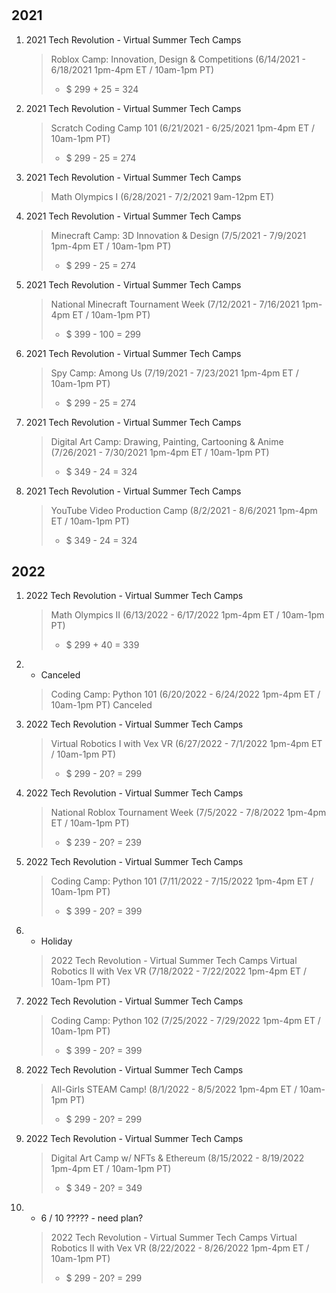 # 

## 2021

1. 2021 Tech Revolution - Virtual Summer Tech Camps
    >   Roblox Camp: Innovation, Design & Competitions (6/14/2021 - 6/18/2021    1pm-4pm ET / 10am-1pm PT)
    >   -   $ 299 + 25 = 324

2.  2021 Tech Revolution - Virtual Summer Tech Camps
    >   Scratch Coding Camp 101 (6/21/2021 - 6/25/2021    1pm-4pm ET / 10am-1pm PT)
    >   -   $ 299 - 25 = 274

3.  2021 Tech Revolution - Virtual Summer Tech Camps
    >   Math Olympics I (6/28/2021 - 7/2/2021    9am-12pm ET)

4.  2021 Tech Revolution - Virtual Summer Tech Camps
    >   Minecraft Camp: 3D Innovation & Design (7/5/2021 - 7/9/2021    1pm-4pm ET / 10am-1pm PT)
    >   -   $ 299 - 25 = 274


5.  2021 Tech Revolution - Virtual Summer Tech Camps
    >   National Minecraft Tournament Week (7/12/2021 - 7/16/2021    1pm-4pm ET / 10am-1pm PT)
    >   -   $ 399 - 100 = 299

6.  2021 Tech Revolution - Virtual Summer Tech Camps
    >   Spy Camp: Among Us (7/19/2021 - 7/23/2021    1pm-4pm ET / 10am-1pm PT)
    >   -   $ 299 - 25 = 274

7.  2021 Tech Revolution - Virtual Summer Tech Camps
    >   Digital Art Camp: Drawing, Painting, Cartooning & Anime (7/26/2021 - 7/30/2021    1pm-4pm ET / 10am-1pm PT)
    >   -   $ 349 - 24 = 324

8.  2021 Tech Revolution - Virtual Summer Tech Camps
    >   YouTube Video Production Camp (8/2/2021 - 8/6/2021    1pm-4pm ET / 10am-1pm PT)
    >   -   $ 349 - 24 = 324

## 2022

1. 2022 Tech Revolution - Virtual Summer Tech Camps
    >   Math Olympics II (6/13/2022 - 6/17/2022 1pm-4pm ET / 10am-1pm PT)
    >   -   $ 299 + 40 = 339

2.  - Canceled
    >   Coding Camp: Python 101 (6/20/2022 - 6/24/2022 1pm-4pm ET / 10am-1pm PT)
    >   Canceled

3.  2022 Tech Revolution - Virtual Summer Tech Camps
    >   Virtual Robotics I with Vex VR (6/27/2022 - 7/1/2022 1pm-4pm ET / 10am-1pm PT)
    >   -   $ 299 - 20? = 299

4.  2022 Tech Revolution - Virtual Summer Tech Camps
    >   National Roblox Tournament Week (7/5/2022 - 7/8/2022 1pm-4pm ET / 10am-1pm PT)
    >   -   $ 239 - 20? = 239

5.  2022 Tech Revolution - Virtual Summer Tech Camps
    >   Coding Camp: Python 101 (7/11/2022 - 7/15/2022 1pm-4pm ET / 10am-1pm PT)
    >   -   $ 399 - 20? = 399

6.  -   Holiday 
    >   2022 Tech Revolution - Virtual Summer Tech Camps
    >   Virtual Robotics II with Vex VR (7/18/2022 - 7/22/2022 1pm-4pm ET / 10am-1pm PT)

7.  2022 Tech Revolution - Virtual Summer Tech Camps
    >   Coding Camp: Python 102 (7/25/2022 - 7/29/2022 1pm-4pm ET / 10am-1pm PT)
    >   -   $ 399 - 20? = 399

8.  2022 Tech Revolution - Virtual Summer Tech Camps
    >   All-Girls STEAM Camp! (8/1/2022 - 8/5/2022 1pm-4pm ET / 10am-1pm PT)
    >   -   $ 299 - 20? = 299

9.  2022 Tech Revolution - Virtual Summer Tech Camps
    >   Digital Art Camp w/ NFTs & Ethereum (8/15/2022 - 8/19/2022 1pm-4pm ET / 10am-1pm PT)
    >   -   $ 349 - 20? = 349

10. -   6 / 10 ????? -  need plan?
    >   2022 Tech Revolution - Virtual Summer Tech Camps
    >   Virtual Robotics II with Vex VR (8/22/2022 - 8/26/2022 1pm-4pm ET / 10am-1pm PT)
    >   -   $ 299 - 20? = 299

